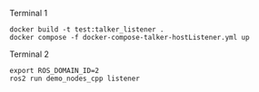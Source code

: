 Terminal 1
```
docker build -t test:talker_listener .
docker compose -f docker-compose-talker-hostListener.yml up
```

Terminal 2

```
export ROS_DOMAIN_ID=2
ros2 run demo_nodes_cpp listener
```
